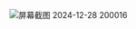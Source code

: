![屏幕截图 2024-12-28 200016](https://github.com/user-attachments/assets/6a4307ac-fbb0-471f-a5e3-d1993e4028d0)
